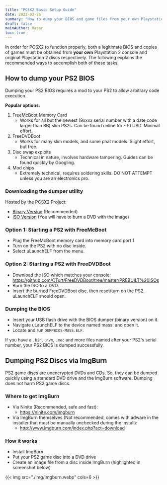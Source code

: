 ```yaml
---
title: "PCSX2 Basic Setup Guide"
date: 2022-03-26
summary: "How to dump your BIOS and game files from your own Playstation 2 console and game discs"
draft: false
mainAuthor: Vaser
toc: true
---
```


In order for PCSX2 to function properly, both a legitimate BIOS and copies of games must be obtained from **your own** Playstation 2 console and original Playstation 2 discs respectively.  The following explains the recommended ways to accomplish both of these tasks.

## How to dump your PS2 BIOS

Dumping your PS2 BIOS requires a mod to your PS2 to allow arbitrary code execution.

**Popular options:**

1. FreeMcBoot Memory Card
    - Works for all but the newest (9xxxx serial number with a date code larger than 8B) slim PS2s. Can be found online for ~10 USD. Minimal effort.
2. FreeDVDBoot
    - Works for many slim models, and some phat models. Slight effort, but free.
3. Disc swap exploits
    - Technical in nature, involves hardware tampering. Guides can be found quickly by Googling.
4. Mod chips
    - Extremely technical, requires soldering skills. DO NOT ATTEMPT unless you are an electronics pro.

### Downloading the dumper utility

Hosted by the PCSX2 Project:
- [Binary Version](https://github.com/PCSX2/tools/releases/download/bios-dumper%2Fv2/PS2dumperV2_bin.7z) (Recommended)
- [ISO Version](https://github.com/PCSX2/tools/releases/download/bios-dumper%2Fv2/PS2dumperV2_iso.7z) (You will have to burn a DVD with the image)

### Option 1: Starting a PS2 with FreeMcBoot

- Plug the FreeMcBoot memory card into memory card port 1
- Turn on the PS2 with no disc inside.
- Select uLaunchELF from the menu.

### Option 2: Starting a PS2 with FreeDVDBoot

- Download the ISO which matches your console: https://github.com/CTurt/FreeDVDBoot/tree/master/PREBUILT%20ISOs
- Burn the ISO to a DVD.
- Insert the burned FreeDVDBoot disc, then reset/turn on the PS2. uLaunchELF should open.

### Dumping the BIOS

- Insert your USB flash drive with the BIOS dumper (binary version) on it.
- Navigate uLaunchELF to the device named mass: and open it.
- Locate and run `DUMPBIOS-MASS.ELF`.

If you have a `.bin`, `.nvm`, `.mec` and more files named after your PS2's serial number, your PS2 BIOS is dumped successfully.

## Dumping PS2 Discs via ImgBurn

PS2 game discs are unencrypted DVDs and CDs. So, they can be dumped quickly using a standard DVD drive and the ImgBurn software. Dumping does not harm PS2 game discs.

### Where to get ImgBurn
- Via Ninite (Recommended, safe and fast):
  - https://ninite.com/imgburn
- Via ImgBurn themselves (Not recommended, comes with adware in the installer that must be manually unchecked during the install):
  - http://www.imgburn.com/index.php?act=download

### How it works
- Install ImgBurn
- Put your PS2 game disc into a DVD drive
- Create an image file from a disc inside ImgBurn (highlighted in screenshot below)

{{< img src="./img/imgburn.webp" cols=6 >}}

